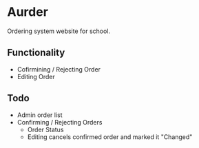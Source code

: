 # Aurder

Ordering system website for school.

## Functionality

- Cofirmining / Rejecting Order
- Editing Order

## Todo

- Admin order list
- Confirming / Rejecting Orders
  - Order Status
  - Editing cancels confirmed order and marked it "Changed"
